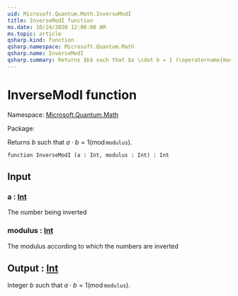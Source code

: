 ```yaml
---
uid: Microsoft.Quantum.Math.InverseModI
title: InverseModI function
ms.date: 10/24/2020 12:00:00 AM
ms.topic: article
qsharp.kind: function
qsharp.namespace: Microsoft.Quantum.Math
qsharp.name: InverseModI
qsharp.summary: Returns $b$ such that $a \cdot b = 1 (\operatorname{mod} \texttt{modulus})$.
---
```


# InverseModI function

Namespace: [Microsoft.Quantum.Math](xref:Microsoft.Quantum.Math)

Package: [](https://nuget.org/packages/)


Returns $b$ such that $a \cdot b = 1 (\operatorname{mod} \texttt{modulus})$.

```qsharp
function InverseModI (a : Int, modulus : Int) : Int
```


## Input

### a : [Int](xref:microsoft.quantum.lang-ref.int)

The number being inverted


### modulus : [Int](xref:microsoft.quantum.lang-ref.int)

The modulus according to which the numbers are inverted



## Output : [Int](xref:microsoft.quantum.lang-ref.int)

Integer $b$ such that $a \cdot b = 1 (\operatorname{mod} \texttt{modulus})$.